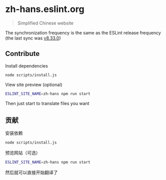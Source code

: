# zh-hans.eslint.org

> Simplified Chinese website

The synchronization frequency is the same as the ESLint release frequency (the last sync was [v8.33.0](https://github.com/eslint/eslint/tree/v8.33.0))

## Contribute

Install dependencies

```sh
node scripts/install.js
```

View site preview (optional)

```sh
ESLINT_SITE_NAME=zh-hans npm run start
```

Then just start to translate files you want

## 贡献

安装依赖

```sh
node scripts/install.js
```

预览网站（可选）

```sh
ESLINT_SITE_NAME=zh-hans npm run start
```

然后就可以直接开始翻译了
